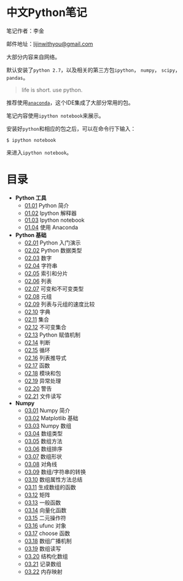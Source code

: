 # 中文Python笔记

笔记作者：李金

邮件地址：lijinwithyou@gmail.com

大部分内容来自网络。

默认安装了`python 2.7`，以及相关的第三方包`ipython`， `numpy`， `scipy`，`pandas`。

> life is short. use python.

推荐使用[`anaconda`](http://www.continuum.io/downloads)，这个IDE集成了大部分常用的包。

笔记内容使用`ipython notebook`来展示。

安装好`python`和相应的包之后，可以在命令行下输入：

```
$ ipython notebook
```
来进入`ipython notebook`。


# 目录

- **Python 工具**
    - [01.01](01.01.html) Python 简介
    - [01.02](01.02.html) Ipython 解释器
    - [01.03](01.03.html) Ipython notebook
    - [01.04](01.04.html) 使用 Anaconda
- **Python 基础**
    - [02.01](02.01.html) Python 入门演示
    - [02.02](02.02.html) Python 数据类型
    - [02.03](02.03.html) 数字
    - [02.04](02.04.html) 字符串
    - [02.05](02.05.html) 索引和分片
    - [02.06](02.06.html) 列表
    - [02.07](02.07.html) 可变和不可变类型
    - [02.08](02.08.html) 元组
    - [02.09](02.09.html) 列表与元组的速度比较
    - [02.10](02.10.html) 字典
    - [02.11](02.11.html) 集合
    - [02.12](02.12.html) 不可变集合
    - [02.13](02.13.html) Python 赋值机制
    - [02.14](02.14.html) 判断
    - [02.15](02.15.html) 循环
    - [02.16](02.16.html) 列表推导式
    - [02.17](02.17.html) 函数
    - [02.18](02.18.html) 模块和包
    - [02.19](02.19.html) 异常处理
    - [02.20](02.20.html) 警告
    - [02.21](02.21.html) 文件读写
- **Numpy**
    - [03.01](03.01.html) Numpy 简介
    - [03.02](03.02.html) Matplotlib 基础
    - [03.03](03.03.html) Numpy 数组
    - [03.04](03.04.html) 数组类型
    - [03.05](03.05.html) 数组方法
    - [03.06](03.06.html) 数组排序
    - [03.07](03.07.html) 数组形状
    - [03.08](03.08.html) 对角线
    - [03.09](03.09.html) 数组/字符串的转换
    - [03.10](03.10.html) 数组属性方法总结
    - [03.11](03.11.html) 生成数组的函数
    - [03.12](03.12.html) 矩阵
    - [03.13](03.13.html) 一般函数
    - [03.14](03.14.html) 向量化函数
    - [03.15](03.15.html) 二元操作符
    - [03.16](03.16.html) ufunc 对象
    - [03.17](03.17.html) choose 函数
    - [03.18](03.18.html) 数组广播机制
    - [03.19](03.19.html) 数组读写
    - [03.20](03.20.html) 结构化数组
    - [03.21](03.21.html) 记录数组
    - [03.22](03.22.html) 内存映射
    